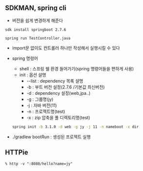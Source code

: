 ## SDKMAN, spring cli
- 버전을 쉽게 변경하게 해준다
```
sdk install springboot 2.7.6

spring run TestController.java 
```
- import문 없이도 컨트롤러 하나만 작성해서 실행시킬 수 있다

- spring 명령어 
    - shell : 스프링 쉘 환경 들어가기(spring 명령어들을 편하게 사용)
    - init : 옵션 설명
        - --list : dependency 목록 설명
        - -b : 부트 버전 설정(2.7.6 /기본값 최신버전)
        - -d : dependency 설정(web,jpa..)
        - -g : 그룹명(jy)
        - -j : 자바 버전(11)
        - -n : 프로젝트명(test)
        - -x : zip 압축을 풀 디렉토리명(test)
    ```zsh
    spring init -b 3.1.0 -d web -g jy -j 11 -n nameboot -x dir
    ```
	

- ./gradlew bootRun : 생성된 프로젝트 실행 

## HTTPie
```
% http -v ":8080/hello?name=jy"
```
